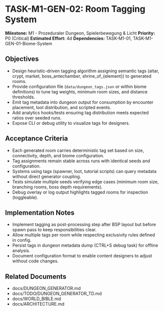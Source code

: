 # TASK-M1-GEN-02: Room Tagging System

**Milestone:** M1 - Prozeduraler Dungeon, Spielerbewegung & Licht
**Priority:** P0 (Critical)
**Estimated Effort:** 4d
**Dependencies:** TASK-M1-01, TASK-M1-GEN-01-Biome-System

## Objectives

- Design heuristic-driven tagging algorithm assigning semantic tags (altar, crypt, market, boss_antechamber, shrine_of_{element}) to generated rooms.
- Provide configuration file (`data/dungeon_tags.json` or within biome definitions) to tune tag weights, minimum room sizes, and distance thresholds.
- Emit tag metadata into dungeon output for consumption by encounter placement, loot distribution, and scripted events.
- Add analytics hooks/tests ensuring tag distribution meets expected ratios over seeded runs.
- Expose CLI or debug utility to visualize tags for designers.

## Acceptance Criteria

- Each generated room carries deterministic tag set based on size, connectivity, depth, and biome configuration.
- Tag assignments remain stable across runs with identical seeds and configuration.
- Systems using tags (spawner, loot, tutorial scripts) can query metadata without direct generator coupling.
- Tests simulate multiple seeds verifying edge cases (minimum room size, branching rooms, boss depth requirements).
- Debug overlay or log output highlights tagged rooms for inspection (toggleable).

## Implementation Notes

- Implement tagging as post-processing step after BSP layout but before spawn pass to keep responsibilities clear.
- Allow multiple tags per room while respecting exclusivity rules defined in config.
- Persist tags in dungeon metadata dump (CTRL+S debug task) for offline analysis.
- Document configuration format to enable content designers to adjust without code changes.

## Related Documents

- docs/DUNGEON_GENERATOR.md
- docs/TODO/DUNGEON_GENERATOR_TD.md
- docs/WORLD_BIBLE.md
- docs/ARCHITECTURE.md
